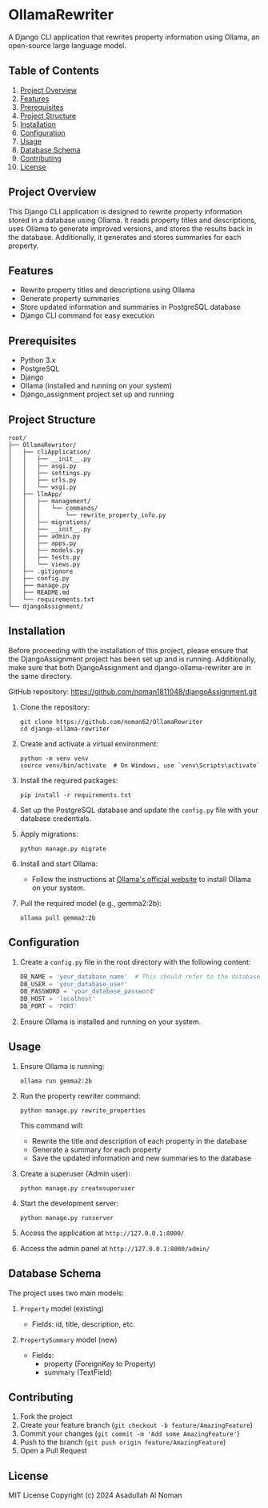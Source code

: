 # OllamaRewriter

A Django CLI application that rewrites property information using Ollama, an open-source large language model.

## Table of Contents

1. [Project Overview](#project-overview)
2. [Features](#features)
3. [Prerequisites](#prerequisites)
4. [Project Structure](#project-structure)
5. [Installation](#installation)
6. [Configuration](#configuration)
7. [Usage](#usage)
8. [Database Schema](#database-schema)
9. [Contributing](#contributing)
10. [License](#license)

## Project Overview

This Django CLI application is designed to rewrite property information stored in a database using Ollama. It reads property titles and descriptions, uses Ollama to generate improved versions, and stores the results back in the database. Additionally, it generates and stores summaries for each property.

## Features

- Rewrite property titles and descriptions using Ollama
- Generate property summaries
- Store updated information and summaries in PostgreSQL database
- Django CLI command for easy execution

## Prerequisites

- Python 3.x
- PostgreSQL
- Django
- Ollama (installed and running on your system)
- Django_assignment project set up and running

## Project Structure

```
root/
├── OllamaRewriter/
│   ├── cliApplication/
│   │   ├── __init__.py
│   │   ├── asgi.py
│   │   ├── settings.py
│   │   ├── urls.py
│   │   └── wsgi.py
│   ├── llmApp/
│   │   ├── management/
│   │   │   └── commands/
│   │   │       └── rewrite_property_info.py
│   │   ├── migrations/
│   │   ├── __init__.py
│   │   ├── admin.py
│   │   ├── apps.py
│   │   ├── models.py
│   │   ├── tests.py
│   │   └── views.py
│   ├── .gitignore
│   ├── config.py
│   ├── manage.py
│   ├── README.md
│   └── requirements.txt
└── djangoAssignment/
```

## Installation

Before proceeding with the installation of this project, please ensure that the DjangoAssignment project has been set up and is running. Additionally, make sure that both DjangoAssignment and django-ollama-rewriter are in the same directory.

GitHub repository: https://github.com/noman1811048/djangoAssignment.git

1. Clone the repository:
   ```
   git clone https://github.com/noman62/OllamaRewriter
   cd django-ollama-rewriter
   ```

2. Create and activate a virtual environment:
   ```
   python -m venv venv
   source venv/bin/activate  # On Windows, use `venv\Scripts\activate`
   ```

3. Install the required packages:
   ```
   pip install -r requirements.txt
   ```

4. Set up the PostgreSQL database and update the `config.py` file with your database credentials.

5. Apply migrations:
   ```
   python manage.py migrate
   ```

6. Install and start Ollama:
   - Follow the instructions at [Ollama's official website](https://ollama.ai/download) to install Ollama on your system.

7. Pull the required model (e.g., gemma2:2b):
   ```
   ollama pull gemma2:2b
   ```

## Configuration

1. Create a `config.py` file in the root directory with the following content:

   ```python
   DB_NAME = 'your_database_name'  # This should refer to the database name that was previously configured for the Django project.
   DB_USER = 'your_database_user'
   DB_PASSWORD = 'your_database_password'
   DB_HOST = 'localhost'
   DB_PORT = 'PORT'
   ```

2. Ensure Ollama is installed and running on your system.

## Usage

1. Ensure Ollama is running:
   ```
   ollama run gemma2:2b
   ```

2. Run the property rewriter command:
   ```
   python manage.py rewrite_properties
   ```
   
   This command will:
   * Rewrite the title and description of each property in the database
   * Generate a summary for each property
   * Save the updated information and new summaries to the database

3. Create a superuser (Admin user):
   ```
   python manage.py createsuperuser
   ```

4. Start the development server:
   ```
   python manage.py runserver
   ```

5. Access the application at `http://127.0.0.1:8000/`

6. Access the admin panel at `http://127.0.0.1:8000/admin/`

## Database Schema

The project uses two main models:

1. `Property` model (existing)
   - Fields: id, title, description, etc.

2. `PropertySummary` model (new)
   - Fields:
     - property (ForeignKey to Property)
     - summary (TextField)

## Contributing

1. Fork the project
2. Create your feature branch (`git checkout -b feature/AmazingFeature`)
3. Commit your changes (`git commit -m 'Add some AmazingFeature'`)
4. Push to the branch (`git push origin feature/AmazingFeature`)
5. Open a Pull Request

## License

MIT License
Copyright (c) 2024 Asadullah Al Noman
